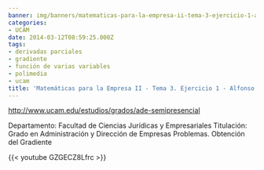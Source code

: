 ```yaml
---
banner: img/banners/matematicas-para-la-empresa-ii-tema-3-ejercicio-1-alfonso-rosa.jpg
categories:
- UCAM
date: 2014-03-12T08:59:25.000Z
tags:
- derivadas parciales
- gradiente
- función de varias variables
- polimedia
- ucam
title: 'Matemáticas para la Empresa II - Tema 3. Ejercicio 1 - Alfonso Rosa'
---
```


http://www.ucam.edu/estudios/grados/ade-semipresencial

Departamento: Facultad de Ciencias Jurídicas y Empresariales
Titulación: Grado en Administración y Dirección de Empresas
Problemas. Obtención del Gradiente

{{< youtube GZGECZ8Lfrc >}}
